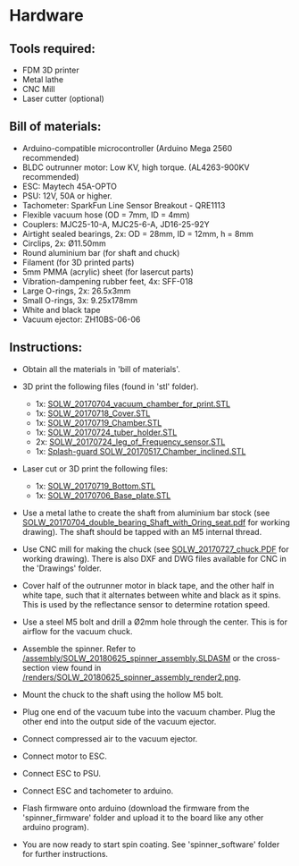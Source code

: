 Hardware
====

Tools required:
-------
 - FDM 3D printer
 - Metal lathe
 - CNC Mill
 - Laser cutter (optional)

Bill of materials:
-----
 - Arduino-compatible microcontroller (Arduino Mega 2560 recommended)
 - BLDC outrunner motor: Low KV, high torque. (AL4263-900KV recommended)
 - ESC: Maytech 45A-OPTO
 - PSU: 12V, 50A or higher. 
 - Tachometer: SparkFun Line Sensor Breakout - QRE1113
 - Flexible vacuum hose (OD = 7mm, ID = 4mm)
 - Couplers: MJC25-10-A, MJC25-6-A, JD16-25-92Y
 - Airtight sealed bearings, 2x: OD = 28mm, ID = 12mm, h = 8mm
 - Circlips, 2x: Ø11.50mm
 - Round aluminium bar (for shaft and chuck)
 - Filament (for 3D printed parts)
 - 5mm PMMA (acrylic) sheet (for lasercut parts)
 - Vibration-dampening rubber feet, 4x: SFF-018
 - Large O-rings, 2x: 26.5x3mm
 - Small O-rings, 3x: 9.25x178mm
 - White and black tape
 - Vacuum ejector: ZH10BS-06-06 

Instructions:
-----
 - Obtain all the materials in 'bill of materials'. 
 - 3D print the following files (found in 'stl' folder).
	* 1x: [SOLW_20170704_vacuum_chamber_for_print.STL](https://github.com/cphnano/spincoater/raw/master/spinner_hardware/STL%20files/SOLW_20170704_vacuum_chamber_for_print.STL)
	* 1x: [SOLW_20170718_Cover.STL](https://github.com/cphnano/spincoater/raw/master/spinner_hardware/STL%20files/SOLW_20170718_Cover.STL)
	* 1x: [SOLW_20170719_Chamber.STL](https://github.com/cphnano/spincoater/raw/master/spinner_hardware/STL%20files/SOLW_20170719_Chamber.STL)
	* 1x: [SOLW_20170724_tuber_holder.STL](https://github.com/cphnano/spincoater/raw/master/spinner_hardware/STL%20files/SOLW_20170724_tube_holder.STL)
	* 2x: [SOLW_20170724_leg_of_Frequency_sensor.STL](https://github.com/cphnano/spincoater/raw/master/spinner_hardware/STL%20files/SOLW_20170724_leg_of_Frequency_sensor.STL)
	* 1x: [Splash-guard SOLW_20170517_Chamber_inclined.STL](https://github.com/cphnano/spincoater/raw/master/spinner_hardware/STL%20files/SOLW_20170517_Chamber_inclined.STL)

 - Laser cut or 3D print the following files: 
	* 1x: [SOLW_20170719_Bottom.STL](https://github.com/cphnano/spincoater/raw/master/spinner_hardware/STL%20files/SOLW_20170719_Bottom.STL)
	* 1x: [SOLW_20170706_Base_plate.STL](https://github.com/cphnano/spincoater/raw/master/spinner_hardware/STL%20files/SOLW_20170706_Base_plate.STL)

 - Use a metal lathe to create the shaft from aluminium bar stock (see [SOLW_20170704_double_bearing_Shaft_with_Oring_seat.pdf](https://github.com/cphnano/spincoater/raw/master/spinner_hardware/Drawings/SOLW_20170704_double_bearing_Shaft_with_Oring_seat.pdf) for working drawing). The shaft should be tapped with an M5 internal thread. 
 - Use CNC mill for making the chuck (see [SOLW_20170727_chuck.PDF](https://github.com/cphnano/spincoater/raw/master/spinner_hardware/Drawings/SOLW_20170727_chuck.PDF) for working drawing). There is also DXF and DWG files available for CNC in the 'Drawings' folder. 
 - Cover half of the outrunner motor in black tape, and the other half in white tape, such that it alternates between white and black as it spins. This is used by the reflectance sensor to determine rotation speed. 
 - Use a steel M5 bolt and drill a Ø2mm hole through the center. This is for airflow for the vacuum chuck.
 - Assemble the spinner. Refer to [/assembly/SOLW_20180625_spinner_assembly.SLDASM](https://github.com/cphnano/spincoater/raw/master/spinner_hardware/Assembly/SOLW_20180625_spinner_assembly.SLDASM) or the cross-section view found in [/renders/SOLW_20180625_spinner_assembly_render2.png](https://github.com/cphnano/spincoater/raw/master/spinner_hardware/renders/SOLW_20180625_spinner_assembly_render2.png).
 - Mount the chuck to the shaft using the hollow M5 bolt. 
 - Plug one end of the vacuum tube into the vacuum chamber. Plug the other end into the output side of the vacuum ejector. 
 - Connect compressed air to the vacuum ejector. 
 - Connect motor to ESC.
 - Connect ESC to PSU.
 - Connect ESC and tachometer to arduino. 
 - Flash firmware onto arduino (download the firmware from the 'spinner_firmware' folder and upload it to the board like any other arduino program).
 - You are now ready to start spin coating. See 'spinner_software' folder for further instructions.

